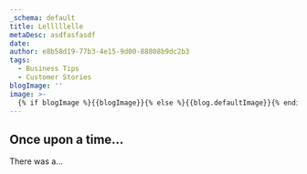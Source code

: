 ```yaml
---
_schema: default
title: Lelllllelle
metaDesc: asdfasfasdf
date: 
author: e8b58d19-77b3-4e15-9d00-88808b9dc2b3
tags:
  - Business Tips
  - Customer Stories
blogImage: ''
image: >-
  {% if blogImage %}{{blogImage}}{% else %}{{blog.defaultImage}}{% endif %}
---
```

## Once upon a time...

There was a...